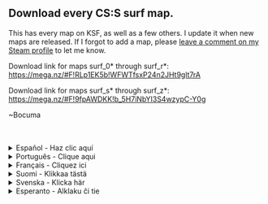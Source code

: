 ## Download every CS:S surf map.

This has every map on KSF, as well as a few others. I update it when new maps are released. If I forgot to add a map, please [leave a comment on my Steam profile](http://steamcommunity.com/profiles/76561198059389558) to let me know.

Download link for maps surf_0* through surf_r*: https://mega.nz/#F!RLp1EK5b!WFWTfsxP24n2JHt9glt7rA

Download link for maps surf_s* through surf_z*: https://mega.nz/#F!9fpAWDKK!b_5H7iNbYI3S4wzypC-Y0g

~Bocuma

</br>
</br>
<details>
  <summary>Español - Haz clic aquí</summary>
  Esto tiene todos los mapas de KSF, así como algunos otros. Lo actualizo cuando se lanzan nuevos mapas. Si olvidé añadir un mapa, por favor <a href="http://steamcommunity.com/profiles/76561198059389558">escribe un comentario en mi perfil de Steam</a> para informarme.</br>
  </br>
  Enlace de descarga para los mapas surf_0* a surf_r* - https://mega.nz/#F!RLp1EK5b!WFWTfsxP24n2JHt9glt7rA</br>
  Enlace de descarga para los mapas surf_s* a surf_z* - https://mega.nz/#F!9fpAWDKK!b_5H7iNbYI3S4wzypC-Y0g</br>
  </br>
</details>
<details>
<summary>Português - Clique aqui</summary>
Isto tem todos os mapas do KSF assim como alguns outros. Eu atualizo quando novos mapas são lançados. Se esqueci de adicionar um mapa, por favor <a href="http://steamcommunity.com/profiles/76561198059389558">escreva um comentário no meu perfil do Steam</a> para me informar.</br>
</br>
Baixar pros mapas surf_0* a surf_r* - https://mega.nz/#F!RLp1EK5b!WFWTfsxP24n2JHt9glt7rA</br>
Baixar pros mapas surf_s* a surf_z* - https://mega.nz/#F!9fpAWDKK!b_5H7iNbYI3S4wzypC-Y0g</br>
</br>
</details>
<details>
  <summary>Français - Cliquez ici</summary>
  Ceci a toutes les maps de KSF, ainsi que autres. Je le mets à jour lorsque nouvelles maps sont publiées. Si j'ai oublié d'ajouter un map, veuillez <a href="http://steamcommunity.com/profiles/76561198059389558">écrivez un commentaire sur mon profil Steam</a> pour m'informer.</br>
</br>
Lien de téléchargement - https://mega.nz/#F!RLp1EK5b!WFWTfsxP24n2JHt9glt7rA</br>
</details>
<details>
  <summary>Suomi - Klikkaa tästä</summary>
  Tässä on jokainen mappi KSF:ällä, ja pari muutakin. Päivitän tätä ainakuin uusi mappi on julkaistu. Jos unohdan lisätä jonkin mapin, ilmoita <a href="http://steamcommunity.com/profiles/76561198059389558">siitä steam profiilini kommenteissa.</a></br>
  </br>
  Lataa linkistä - https://mega.nz/#F!RLp1EK5b!WFWTfsxP24n2JHt9glt7rA</br>
  </details>
<details>
  <summary>Svenska - Klicka här</summary>
  Detta har varje map i KSF, och flera andra. Jag uppdaterar den när nya maps släpps. Om jag glömde att lägga till en map, <a href="http://steamcommunity.com/profiles/76561198059389558">skriv en kommentar på min Steam profil</a> för att informera mig.</br>
  </br>
  Ladda ner här - https://mega.nz/#F!RLp1EK5b!WFWTfsxP24n2JHt9glt7rA</br>
  </details>
<details>
  <summary>Esperanto - Alklaku ĉi tie</summary>
  Ĉi tio havas ĉiun mapon pri KSF, kaj pluraj aliaj mapoj. Mi ĝisdatigas ĝin kiam novoj mapoj estas publikigitaj. Se mi forgesis aldoni mapon, bonvolu <a href="http://steamcommunity.com/profiles/76561198059389558">skribi komenton pri mia Steam profilo</a> por informi min.</br>
  </br>
  Elŝutoligilo - https://mega.nz/#F!RLp1EK5b!WFWTfsxP24n2JHt9glt7rA</br>
  </details>
